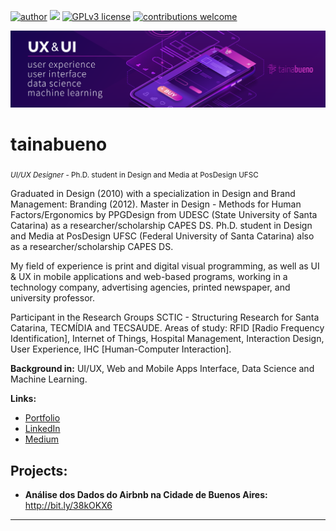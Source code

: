 [![author](https://img.shields.io/badge/author-tainabueno-red)](https://www.linkedin.com/in/tain%C3%A1-a-bueno-de-oliveira-856b62b8) 
[![](https://img.shields.io/badge/python-3.7+-blue.svg)](https://www.python.org/downloads/release/python-365/) [![GPLv3 license](https://img.shields.io/badge/License-GPLv3-blue.svg)](http://perso.crans.org/besson/LICENSE.html) [![contributions welcome](https://img.shields.io/badge/contributions-welcome-brightgreen.svg?style=flat)](https://github.com/tainabueno)

<p align="center">
  <img src="banner-01.png" >
</p>



# tainabueno
<sub>*UI/UX Designer* - Ph.D. student in Design and Media at PosDesign UFSC</sub>


Graduated in Design (2010) with a specialization in Design and Brand Management: Branding (2012). Master in Design - Methods for Human Factors/Ergonomics by PPGDesign from UDESC (State University of Santa Catarina) as a researcher/scholarship CAPES DS. Ph.D. student in Design and Media at PosDesign UFSC (Federal University of Santa Catarina) also as a researcher/scholarship CAPES DS.

My field of experience is print and digital visual programming, as well as UI & UX in mobile applications and web-based programs, working in a technology company, advertising agencies, printed newspaper, and university professor.

Participant in the Research Groups SCTIC - Structuring Research for Santa Catarina, TECMÍDIA and TECSAUDE. Areas of study: RFID [Radio Frequency Identification], Internet of Things, Hospital Management, Interaction Design, User Experience, IHC [Human-Computer Interaction].


**Background in:** UI/UX, Web and Mobile Apps Interface, Data Science and Machine Learning.


**Links:**
* [Portfolio](http://tainabueno.com)
* [LinkedIn](https://www.linkedin.com/in/tain%C3%A1-a-bueno-de-oliveira-856b62b8/)
* [Medium](https://www.medium.com/@tainabueno)



## Projects:

* **Análise dos Dados do Airbnb na Cidade de Buenos Aires:** http://bit.ly/38kOKX6


---




